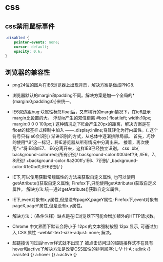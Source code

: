 # css

## css禁用鼠标事件

```css
.disabled {
    pointer-events: none;
    cursor: default;
    opacity: 0.6;
}
```

## 浏览器的兼容性

- png24位的图片在iE6浏览器上出现背景，解决方案是做成PNG8.

- 浏览器默认的margin和padding不同。解决方案是加一个全局的*{margin:0;padding:0;}来统一。

- IE6双边距bug:块属性标签float后，又有横行的margin情况下，在ie6显示margin比设置的大。 浮动ie产生的双倍距离 #box{ float:left; width:10px; margin:0 0 0 100px;} 这种情况之下IE会产生20px的距离，解决方案是在float的标签样式控制中加入 ——_display:inline;将其转化为行内属性。(_这个符号只有ie6会识别) 渐进识别的方式，从总体中逐渐排除局部。 首先，巧妙的使用“\9”这一标记，将IE游览器从所有情况中分离出来。 接着，再次使用“+”将IE8和IE7、IE6分离开来，这样IE8已经独立识别。 css     .bb{         background-color:red;/所有识别/       background-color:#00deff\9; /IE6、7、8识别/       +background-color:#a200ff;/IE6、7识别/       _background-color:#1e0bd1;/IE6识别/     }

- IE下,可以使用获取常规属性的方法来获取自定义属性,      也可以使用getAttribute()获取自定义属性;      Firefox下,只能使用getAttribute()获取自定义属性。      解决方法:统一通过getAttribute()获取自定义属性。  

- IE下,even对象有x,y属性,但是没有pageX,pageY属性;      Firefox下,event对象有pageX,pageY属性,但是没有x,y属性。  

- 解决方法：（条件注释）缺点是在IE浏览器下可能会增加额外的HTTP请求数。  

- Chrome 中文界面下默认会将小于 12px 的文本强制按照 12px 显示,      可通过加入 CSS 属性 -webkit-text-size-adjust: none; 解决。

- 超链接访问过后hover样式就不出现了 被点击访问过的超链接样式不在具有hover和active了解决方法是改变CSS属性的排列顺序:   L-V-H-A :  a:link {} a:visited {} a:hover {} a:active {}
